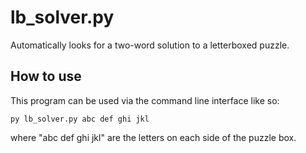# lb_solver.py

Automatically looks for a two-word solution to a letterboxed puzzle.

## How to use

This program can be used via the command line interface like so:

`py lb_solver.py abc def ghi jkl`

where "abc def ghi jkl" are the letters on each side of the puzzle box.
